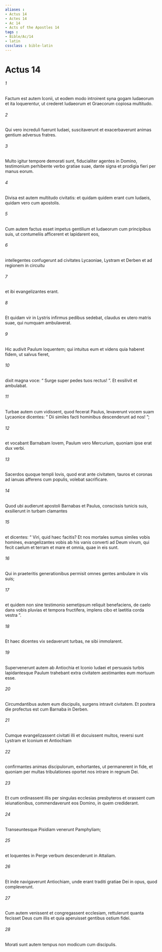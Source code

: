 ```yaml
---
aliases : 
- Actus 14
- Actes 14
- Ac 14
- Acts of the Apostles 14
tags : 
- Bible/Ac/14
- latin
cssclass : bible-latin
---
```


# Actus 14

###### 1
Factum est autem Iconii, ut eodem modo introirent syna gogam Iudaeorum et ita loquerentur, ut crederet Iudaeorum et Graecorum copiosa multitudo. 
###### 2
Qui vero increduli fuerunt Iudaei, suscitaverunt et exacerbaverunt animas gentium adversus fratres. 
###### 3
Multo igitur tempore demorati sunt, fiducialiter agentes in Domino, testimonium perhibente verbo gratiae suae, dante signa et prodigia fieri per manus eorum. 
###### 4
Divisa est autem multitudo civitatis: et quidam quidem erant cum Iudaeis, quidam vero cum apostolis. 
###### 5
Cum autem factus esset impetus gentilium et Iudaeorum cum principibus suis, ut contumeliis afficerent et lapidarent eos, 
###### 6
intellegentes confugerunt ad civitates Lycaoniae, Lystram et Derben et ad regionem in circuitu 
###### 7
et ibi evangelizantes erant.
###### 8
Et quidam vir in Lystris infirmus pedibus sedebat, claudus ex utero matris suae, qui numquam ambulaverat. 
###### 9
Hic audivit Paulum loquentem; qui intuitus eum et videns quia haberet fidem, ut salvus fieret, 
###### 10
dixit magna voce: “ Surge super pedes tuos rectus! ”. Et exsilivit et ambulabat. 
###### 11
Turbae autem cum vidissent, quod fecerat Paulus, levaverunt vocem suam Lycaonice dicentes: “ Dii similes facti hominibus descenderunt ad nos! ”; 
###### 12
et vocabant Barnabam Iovem, Paulum vero Mercurium, quoniam ipse erat dux verbi.
###### 13
Sacerdos quoque templi Iovis, quod erat ante civitatem, tauros et coronas ad ianuas afferens cum populis, volebat sacrificare. 
###### 14
Quod ubi audierunt apostoli Barnabas et Paulus, conscissis tunicis suis, exsilierunt in turbam clamantes 
###### 15
et dicentes: “ Viri, quid haec facitis? Et nos mortales sumus similes vobis homines, evangelizantes vobis ab his vanis converti ad Deum vivum, qui fecit caelum et terram et mare et omnia, quae in eis sunt. 
###### 16
Qui in praeteritis generationibus permisit omnes gentes ambulare in viis suis; 
###### 17
et quidem non sine testimonio semetipsum reliquit benefaciens, de caelo dans vobis pluvias et tempora fructifera, implens cibo et laetitia corda vestra ”. 
###### 18
Et haec dicentes vix sedaverunt turbas, ne sibi immolarent. 
###### 19
Supervenerunt autem ab Antiochia et Iconio Iudaei et persuasis turbis lapidantesque Paulum trahebant extra civitatem aestimantes eum mortuum esse. 
###### 20
Circumdantibus autem eum discipulis, surgens intravit civitatem. Et postera die profectus est cum Barnaba in Derben.
###### 21
Cumque evangelizassent civitati illi et docuissent multos, reversi sunt Lystram et Iconium et Antiochiam 
###### 22
confirmantes animas discipulorum, exhortantes, ut permanerent in fide, et quoniam per multas tribulationes oportet nos intrare in regnum Dei. 
###### 23
Et cum ordinassent illis per singulas ecclesias presbyteros et orassent cum ieiunationibus, commendaverunt eos Domino, in quem crediderant. 
###### 24
Transeuntesque Pisidiam venerunt Pamphyliam; 
###### 25
et loquentes in Perge verbum descenderunt in Attaliam. 
###### 26
Et inde navigaverunt Antiochiam, unde erant traditi gratiae Dei in opus, quod compleverunt.
###### 27
Cum autem venissent et congregassent ecclesiam, rettulerunt quanta fecisset Deus cum illis et quia aperuisset gentibus ostium fidei. 
###### 28
Morati sunt autem tempus non modicum cum discipulis.
